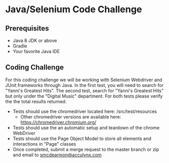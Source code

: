 # Java/Selenium Code Challenge

<h2>Prerequisites</h2>

* Java 8 JDK or above
* Gradle
* Your favorite Java IDE

<h2>Coding Challenge</h2>

For this coding challenge we will be working with Selenium Webdriver and JUnit frameworks through Java. In the first test, you will need to search for "Yanni's Greatest Hits".  The second test, search for "Yanni's Greatest Hits" but only under the "Digital Music" department. For both tests please verify the the total results returned.

* Tests should use the chromedriver located here: /src/test/resources
  * Other chromedriver versions are available here: https://chromedriver.chromium.org/
* Tests should use the an automatic setup and teardown of the chrome WebDriver
* Tests should use the Page Object Model to store all elements and interactions in "Page" classes
* Once completed, submit a merge request to the master branch or zip and email to smcdearmon@acculynx.com
